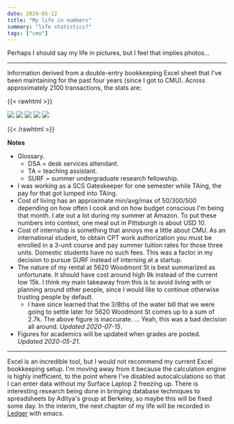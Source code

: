 ```yaml
---
date: 2020-05-12
title: "My life in numbers"
summary: "life statistics?"
tags: ["cmu"] 
---
```


Perhaps I should say my life in pictures, but I feel that implies photos...

---

Information derived from a double-entry bookkeeping Excel sheet that I've been maintaining for the past four years (since I got to CMU). Across approximately 2100 transactions, the stats are:

{{< rawhtml >}}

<img src="/include/blog/2020-05-12-my-life-in-numbers/income.jpg" class="ba bw1" />
<img src="/include/blog/2020-05-12-my-life-in-numbers/expenses-overall.jpg" class="ba bw1" />
<img src="/include/blog/2020-05-12-my-life-in-numbers/expenses-rent.jpg" class="ba bw1" />
<img src="/include/blog/2020-05-12-my-life-in-numbers/academics.jpg" class="ba bw1" />
<img src="/include/blog/2020-05-12-my-life-in-numbers/academics-grade.jpg" class="ba bw1" />

{{< /rawhtml >}}

**Notes**

- Glossary.
  - DSA = desk services attendant.
  - TA = teaching assistant.
  - SURF = summer undergraduate research fellowship.
- I was working as a SCS Gateskeeper for one semester while TAing, the pay for that got lumped into TAing.
- Cost of living has an approximate min/avg/max of 50/300/500 depending on how often I cook and on how budget conscious I'm being that month. I ate out a lot during my summer at Amazon. To put these numbers into context, one meal out in Pittsburgh is about USD 10.
- Cost of internship is something that annoys me a little about CMU. As an international student, to obtain CPT work authorization you must be enrolled in a 3-unit course and pay summer tuition rates for those three units. Domestic students have no such fees. This was a factor in my decision to pursue SURF instead of interning at a startup.
- The nature of my rental at 5620 Woodmont St is best summarized as unfortunate. It should have cost around high 9k instead of the current low 15k. I think my main takeaway from this is to avoid living with or planning around other people, since I would like to continue otherwise trusting people by default.
  - I have since learned that the 3/8ths of the water bill that we were going to settle later for 5620 Woodmont St comes up to a sum of 2.7k. The above figure is inaccurate. ... Yeah, this was a bad decision all around. *Updated 2020-07-15*.
- Figures for academics will be updated when grades are posted. *Updated 2020-05-21*.

---

Excel is an incredible tool, but I would not recommend my current Excel bookkeeping setup. I'm moving away from it because the calculation engine is highly inefficient, to the point where I've disabled autocalculations so that I can enter data without my Surface Laptop 2 freezing up. There is interesting research being done in bringing database techniques to spreadsheets by Aditya's group at Berkeley, so maybe this will be fixed some day. In the interim, the next chapter of my life will be recorded in [Ledger](https://www.ledger-cli.org/) with emacs.
